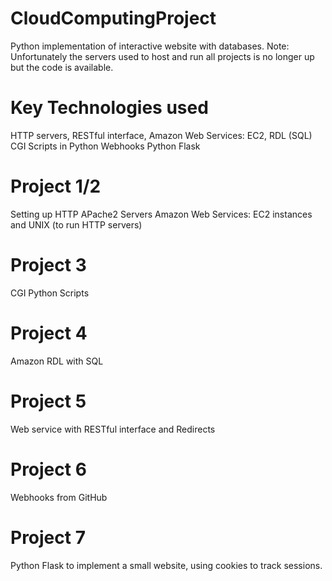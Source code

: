 # CloudComputingProject
Python implementation of interactive website with databases.
Note: Unfortunately the servers used to host and run all projects is no longer up but the code is available.

# Key Technologies used
HTTP servers, RESTful interface, Amazon Web Services: EC2, RDL (SQL)
CGI Scripts in Python
Webhooks
Python Flask

# Project 1/2
Setting up HTTP APache2 Servers 
Amazon Web Services: EC2 instances and UNIX (to run HTTP servers)

# Project 3
CGI Python Scripts

# Project 4
Amazon RDL with SQL

# Project 5
Web service with RESTful interface and Redirects

# Project 6
Webhooks from GitHub

# Project 7
Python Flask to implement a small website, using cookies to track sessions.
